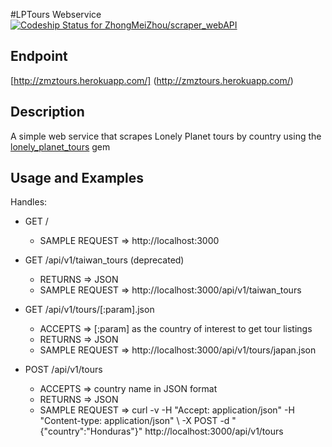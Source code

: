 #LPTours Webservice [ ![Codeship Status for ZhongMeiZhou/scraper_webAPI](https://codeship.com/projects/5a3f7fb0-62aa-0133-fec9-1af77e49650b/status?branch=master)](https://codeship.com/projects/112659)

## Endpoint
  
 [http://zmztours.herokuapp.com/] (http://zmztours.herokuapp.com/)


## Description

A simple web service that scrapes Lonely Planet tours by country using the [lonely_planet_tours](https://github.com/ZhongMeiZhou/scraper_project) gem


## Usage and Examples

Handles:

- GET /
  - SAMPLE REQUEST => http://localhost:3000

- GET /api/v1/taiwan_tours (deprecated)
  - RETURNS => JSON
  - SAMPLE REQUEST => http://localhost:3000/api/v1/taiwan_tours

- GET /api/v1/tours/[:param].json
  - ACCEPTS => [:param] as the country of interest to get tour listings
  - RETURNS => JSON
  - SAMPLE REQUEST => http://localhost:3000/api/v1/tours/japan.json

- POST /api/v1/tours
  - ACCEPTS => country name in JSON format
  - RETURNS => JSON
  - SAMPLE REQUEST =>  curl -v -H "Accept: application/json" -H "Content-type: application/json" \ -X POST -d "{\"country\":\"Honduras\"}" http://localhost:3000/api/v1/tours
